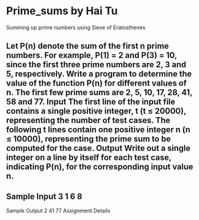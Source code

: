 # Prime_sums by Hai Tu

Summing up prime numbers using Sieve of Eratosthenes

Let P(n) denote the sum of the first n prime numbers. For example, P(1) = 2 and P(3) = 10, since the first three prime numbers are 2, 3 and 5, respectively. Write a program to determine the value of the function P(n) for different values of n. The first few prime sums are 2, 5, 10, 17, 28, 41, 58 and 77.
Input
The first line of the input file contains a single positive integer, t (t ≤ 20000), representing the number of test cases. The following t lines contain one positive integer n (n ≤ 10000), representing the prime sum to be computed for the case.
Output
Write out a single integer on a line by itself for each test case, indicating P(n), for the corresponding input value n.
--------
Sample Input
3
1
6
8
---------
Sample Output
2
41
77
Assignment Details
